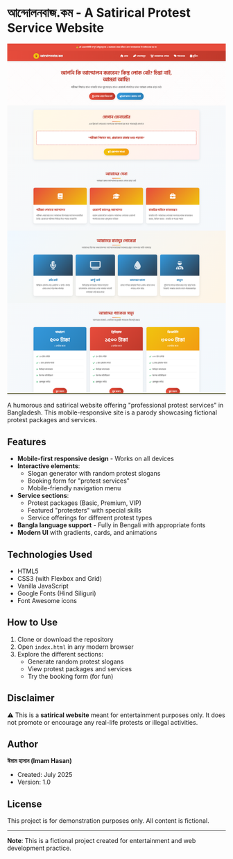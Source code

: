 # আন্দোলনবাজ.কম - A Satirical Protest Service Website

![Preview](images/preview.png)

A humorous and satirical website offering "professional protest services" in Bangladesh. This mobile-responsive site is a parody showcasing fictional protest packages and services.

## Features

- **Mobile-first responsive design** - Works on all devices
- **Interactive elements**:
  - Slogan generator with random protest slogans
  - Booking form for "protest services"
  - Mobile-friendly navigation menu
- **Service sections**:
  - Protest packages (Basic, Premium, VIP)
  - Featured "protesters" with special skills
  - Service offerings for different protest types
- **Bangla language support** - Fully in Bengali with appropriate fonts
- **Modern UI** with gradients, cards, and animations

## Technologies Used

- HTML5
- CSS3 (with Flexbox and Grid)
- Vanilla JavaScript
- Google Fonts (Hind Siliguri)
- Font Awesome icons

## How to Use

1. Clone or download the repository
2. Open `index.html` in any modern browser
3. Explore the different sections:
   - Generate random protest slogans
   - View protest packages and services
   - Try the booking form (for fun)

## Disclaimer

⚠️ This is a **satirical website** meant for entertainment purposes only. It does not promote or encourage any real-life protests or illegal activities.

## Author

**ঈমাম হাসান (Imam Hasan)**  
- Created: July 2025  
- Version: 1.0  

## License

This project is for demonstration purposes only. All content is fictional.

---

**Note**: This is a fictional project created for entertainment and web development practice.